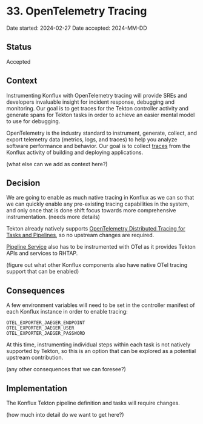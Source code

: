 # 33. OpenTelemetry Tracing

Date started: 2024-02-27
Date accepted: 2024-MM-DD

## Status

Accepted

## Context

Instrumenting Konflux with OpenTelemetry tracing will provide SREs and developers invaluable insight for incident response, debugging and monitoring. Our goal is to get traces for the Tekton controller activity and generate spans for Tekton tasks in order to achieve an easier mental model to use for debugging.

OpenTelemetry is the industry standard to instrument, generate, collect, and export telemetry data (metrics, logs, and traces) to help you analyze software performance and behavior. Our goal is to collect [traces](https://opentelemetry.io/docs/concepts/signals/traces/) from the Konflux activity of building and deploying applications.

(what else can we add as context here?)

## Decision

We are going to enable as much native tracing in Konflux as we can so that we can quickly enable any pre-existing tracing capabilities in the system, and only once that is done shift focus towards more comprehensive instrumentation. (needs more details)

Tekton already natively supports [OpenTelemetry Distributed Tracing for Tasks and Pipelines](https://github.com/tektoncd/community/blob/main/teps/0124-distributed-tracing-for-tasks-and-pipelines.md), so no upstream changes are required.

[Pipeline Service](https://github.com/redhat-appstudio/architecture/blob/main/architecture/pipeline-service.md) also has to be instrumented with OTel as it provides Tekton APIs and services to RHTAP.

(figure out what other Konflux components also have native OTel tracing support that can be enabled)

## Consequences

A few environment variables will need to be set in the controller manifest of each Konflux instance in order to enable tracing:

```
OTEL_EXPORTER_JAEGER_ENDPOINT
OTEL_EXPORTER_JAEGER_USER
OTEL_EXPORTER_JAEGER_PASSWORD
```

At this time, instrumenting individual steps within each task is not natively supported by Tekton, so this is an option that can be explored as a potential upstream contribution.

(any other consequences that we can foresee?)

## Implementation

The Konflux Tekton pipeline definition and tasks will require changes.

(how much into detail do we want to get here?)
